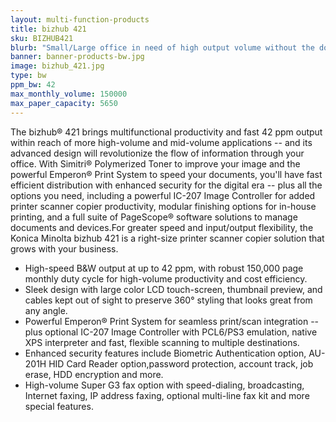 ```yaml
---
layout: multi-function-products
title: bizhub 421
sku: BIZHUB421
blurb: "Small/Large office in need of high output volume without the down time"
banner: banner-products-bw.jpg
image: bizhub_421.jpg
type: bw
ppm_bw: 42
max_monthly_volume: 150000
max_paper_capacity: 5650
---
```


The bizhub® 421 brings multifunctional productivity and fast 42 ppm output within reach of more high-volume and mid-volume applications -- and its advanced design will revolutionize the flow of information through your office. With Simitri® Polymerized Toner to improve your image and the powerful Emperon® Print System to speed your documents, you'll have fast efficient distribution with enhanced security for the digital era -- plus all the options you need, including a powerful IC-207 Image Controller for added printer scanner copier productivity, modular finishing options for in-house printing, and a full suite of PageScope® software solutions to manage documents and devices.For greater speed and input/output flexibility, the Konica Minolta bizhub 421 is a right-size printer scanner copier solution that grows with your business.

* High-speed B&W output at up to 42 ppm, with robust 150,000 page monthly duty cycle for high-volume productivity and cost efficiency.
* Sleek design with large color LCD touch-screen, thumbnail preview, and cables kept out of sight to preserve 360° styling that looks great from any angle.
* Powerful Emperon® Print System for seamless print/scan integration -- plus optional IC-207 Image Controller with PCL6/PS3 emulation, native XPS interpreter and fast, flexible scanning to multiple destinations.
* Enhanced security features include Biometric Authentication option, AU-201H HID Card Reader option,password protection, account track, job erase, HDD encryption and more.
* High-volume Super G3 fax option with speed-dialing, broadcasting, Internet faxing, IP address faxing, optional multi-line fax kit and more special features.
